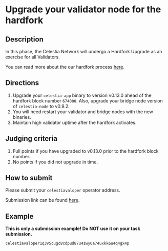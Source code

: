 # Upgrade your validator node for the hardfork

## Description

In this phase, the Celestia Network will undergo a Hardfork Upgrade
as an exercise for all Validators.

You can read more about the our hardfork process [here](../nodes/hardfork-process#blockspace-race-hardfork).

## Directions

1. Upgrade your `celestia-app` binary to version v0.13.0
  ahead of the hardfork block number `674000`. Also, upgrade
  your bridge node version of `celestia-node` to v0.9.2.
2. You will need restart your validator and bridge nodes with the
  new binaries.
3. Maintain high validator uptime after the hardfork activates.

## Judging criteria

1. Full points if you have upgraded to v0.13.0 prior to the
  hardfork block number.
2. No points if you did not upgrade in time.

## How to submit

Please submit your `celestiavaloper` operator address.

Submission link can be found [here](https://celestia.knack.com/theblockspacerace#testnet-portal).

## Example

**This is only a submission example! Do NOT use it on your task submission.**

`celestiavaloper1q3v5cugc8cdpud87u4zwy0a74uxkk6u4q4gx4p`
